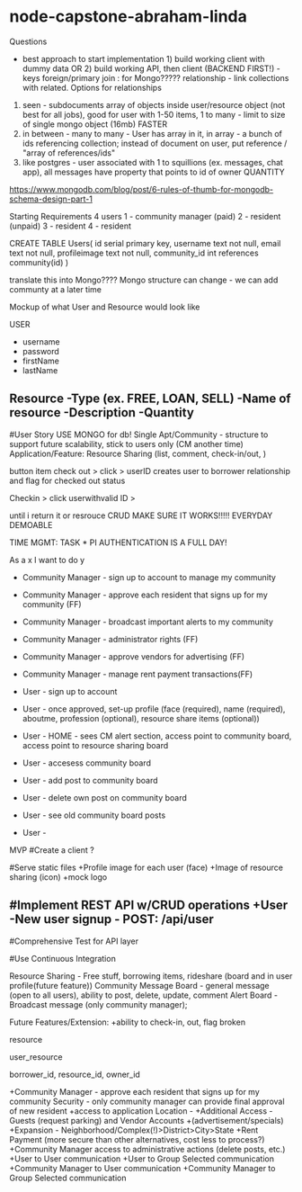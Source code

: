 # node-capstone-abraham-linda

Questions
- best approach to start implementation 1) build working client with dummy data OR 2) build working API, then client (BACKEND FIRST!)
-keys foreign/primary join : for Mongo????? relationship - link collections with related. 
Options for relationships
1) seen - subdocuments array of objects inside user/resource object (not best for all jobs), good for user with 1-50 items, 1 to many - limit to size of single mongo object (16mb) 
FASTER
2) in between - many to many - User has array in it, in array - a bunch of ids referencing collection; instead of document on user, put reference / "array of references/ids"
3) like postgres - user associated with 1 to squillions (ex. messages, chat app), all messages have property that points to id of owner
QUANTITY

https://www.mongodb.com/blog/post/6-rules-of-thumb-for-mongodb-schema-design-part-1


Starting Requirements
4 users 
1 - community manager (paid)
2 - resident (unpaid)
3 - resident
4 - resident


CREATE TABLE Users(
id serial primary key,
username text not null,
email text not null,
profileimage text not null,
community_id int references community(id)
)

translate this into Mongo????
Mongo structure can change - we can add communty at a later time


Mockup of what User and Resource would look like

USER
- username
- password
- firstName
- lastName

Resource
-Type (ex. FREE, LOAN, SELL)
-Name of resource
-Description
-Quantity
-



#User Story
USE MONGO for db!
Single Apt/Community - structure to support future scalability, stick to users only (CM another time)
Application/Feature: Resource Sharing (list, comment, check-in/out, )

button item check out > click > userID creates user to borrower relationship and flag for checked out status

Checkin > click userwithvalid ID > 


 until i return it or resrouce 
CRUD
MAKE SURE IT WORKS!!!!! EVERYDAY DEMOABLE

TIME MGMT:
TASK * PI
AUTHENTICATION IS A FULL DAY!

As a x I want to do y
+ Community Manager - sign up to account to manage my community
+ Community Manager - approve each resident that signs up for my community (FF)
+ Community Manager - broadcast important alerts to my community
+ Community Manager - administrator rights (FF)
+ Community Manager - approve vendors for advertising (FF)
+ Community Manager - manage rent payment transactions(FF)

+ User - sign up to account
+ User - once approved, set-up profile (face (required), name (required), aboutme, profession (optional), resource share items (optional))
+ User - HOME - sees CM alert section, access point to community board, access point to resource sharing board
+ User - accesess community board
+ User - add post to community board
+ User - delete own post on community board
+ User - see old community board posts
+ User - 


MVP
#Create a client
?

#Serve static files
+Profile image for each user (face)
+Image of resource sharing (icon)
+mock logo

#Implement REST API w/CRUD operations
+User
-New user signup - POST: /api/user
-

#Comprehensive Test for API layer

#Use Continuous Integration


Resource Sharing - Free stuff, borrowing items, rideshare (board and in user profile(future feature))
Community Message Board - general message (open to all users), ability to post, delete, update, comment
Alert Board - Broadcast message (only community manager); 



Future Features/Extension:
+ability to check-in, out, flag broken

resource

user_resource

borrower_id, resource_id, owner_id

+Community Manager - approve each resident that signs up for my community
Security - only community manager can provide final approval of new resident +access to application
Location -
+Additional Access - Guests (request parking) and Vendor Accounts +(advertisement/specials)
+Expansion - Neighborhood/Complex(!)>District>City>State
+Rent Payment (more secure than other alternatives, cost less to process?)
+Community Manager access to administrative actions (delete posts, etc.)
+User to User communication
+User to Group Selected communication
+Community Manager to User communication
+Community Manager to Group Selected communication
